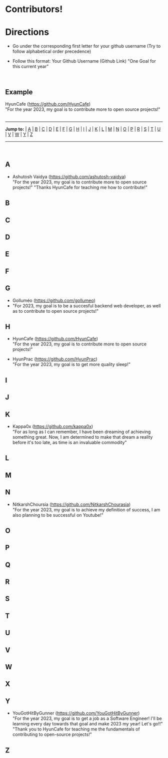<h1> Contributors! </h1>

<h1> Directions </h1>

* Go under the corresponding first letter for your github username (Try to follow alphabetical order precedence)

* Follow this format:
Your Github Username (Github Link)
"One Goal for this current year"

<br><h2> **Example** </h2>
HyunCafe (https://github.com/HyunCafe)<br>
"For the year 2023, my goal is to contribute more to open source projects!" <br><br>

---

**Jump to:** | [A](#a) | [B](#b) | [C](#c) | [D](#d) | [E](#e) | [F](#f) | [G](#g) | [H](#h) | [I](#i) | [J](#j) | [K](#k) | [L](#l) | [M](#m) | [N](#n) | [O](#o) | [P](#p) | [R](#r) | [S](#s) | [T](#t) | [U](#u) | [V](#v) | [W](#w) | [Y](#y) | [Z](#z)

---
<br>

## A
* Ashutosh Vaidya (https://github.com/ashutosh-vaidya)<br>
"For the year 2023, my goal is to contribute more to open source projects!"
"Thanks HyunCafe for teaching me how to contribute!"

## B

## C

## D

## E

## F

## G
* Golluméo (https://github.com/gollumeo)
* "For 2023, my goal is to be a succesful backend web developer, as well as to contribute to open source projects!"

## H

* HyunCafe (https://github.com/HyunCafe)<br>
"For the year 2023, my goal is to contribute more to open source projects!"

* HyunPrac (https://github.com/HyunPrac)<br>
"For the year 2023, my goal is to get more quality sleep!"

## I

## J

## K

* Kappa0x (https://github.com/kappa0x)<br>
"For as long as I can remember, I have been dreaming of achieving something great. Now, I am determined to make that dream a reality before it's too late, as time is an invaluable commodity"

## L

## M

## N

* NitkarshChoursia (https://github.com/NitkarshChourasia)<br>
"For the year 2023, my goal is to achieve my definition of success, I am also planning to be successful on Youtube!"

## O

## P

## Q

## R

## S

## T

## U

## V

## W

## X

## Y

* YouGotHitByGunner (https://github.com/YouGotHitByGunner)<br>
"For the year 2023, my goal is to get a job as a Software Engineer! I'll be learning every day towards that goal and make 2023 my year! Let's go!!"<br>
"Thank you to HyunCafe for teaching me the fundamentals of contributing to open-source projects!"

## Z
